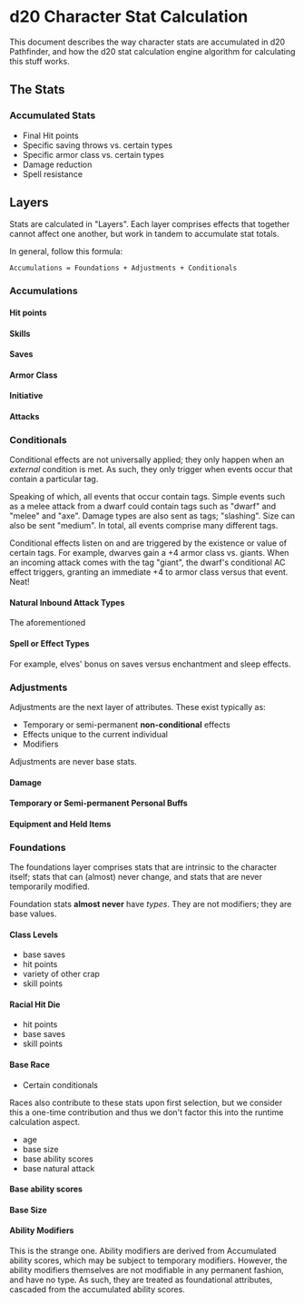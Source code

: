 # d20 Character Stat Calculation

This document describes the way character stats are accumulated in d20 Pathfinder, and how the
d20 stat calculation engine algorithm for calculating this stuff works.


## The Stats

### Accumulated Stats


* Final Hit points
* Specific saving throws vs. certain types 
* Specific armor class vs. certain types
* Damage reduction
* Spell resistance



## Layers

Stats are calculated in "Layers".  Each layer comprises effects that together cannot affect one another, but work
in tandem to accumulate stat totals. 

In general, follow this formula:

```
Accumulations = Foundations + Adjustments + Conditionals
```




### Accumulations

#### Hit points

#### Skills

#### Saves

#### Armor Class

#### Initiative

#### Attacks



### Conditionals

Conditional effects are not universally applied; they only happen when an *external* condition is met.  As such,
they only trigger when events occur that contain a particular tag.

Speaking of which, all events that occur contain tags.  Simple events such as a melee attack from a dwarf could
contain tags such as "dwarf" and "melee" and "axe".  Damage types are also sent as tags; "slashing".  Size can 
also be sent "medium".  In total, all events comprise many different tags.

Conditional effects listen on and are triggered by the existence or value of certain tags.  For example, dwarves
gain a +4 armor class vs. giants.  When an incoming attack comes with the tag "giant", the dwarf's conditional AC
effect triggers, granting an immediate +4 to armor class versus that event.  Neat!


#### Natural Inbound Attack Types
The aforementioned 

#### Spell or Effect Types
For example, elves' bonus on saves versus enchantment and sleep effects.



### Adjustments
Adjustments are the next layer of attributes.  These exist typically as:

* Temporary or semi-permanent **non-conditional** effects
* Effects unique to the current individual
* Modifiers

Adjustments are never base stats.

#### Damage

#### Temporary or Semi-permanent Personal Buffs

#### Equipment and Held Items


### Foundations

The foundations layer comprises stats that are intrinsic to the character itself; stats that can (almost) never change,
and stats that are never temporarily modified.

Foundation stats **almost never** have *types*.  They are not modifiers; they are base values.

#### Class Levels

* base saves
* hit points
* variety of other crap
* skill points

#### Racial Hit Die

* hit points
* base saves
* skill points

#### Base Race


* Certain conditionals

Races also contribute to these stats upon first selection, but we consider this a one-time contribution and
thus we don't factor this into the runtime calculation aspect.

* age
* base size 
* base ability scores
* base natural attack



#### Base ability scores

#### Base Size

#### Ability Modifiers

This is the strange one.  Ability modifiers are derived from Accumulated ability scores, which may be subject
to temporary modifiers.  However, the ability modifiers themselves are not modifiable in any permanent fashion,
and have no type.  As such, they are treated as foundational attributes, cascaded from the accumulated 
ability scores.

